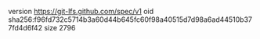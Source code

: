 version https://git-lfs.github.com/spec/v1
oid sha256:f96fd732c5714b3a60d44b645fc60f98a40515d7d98a6ad44510b377fd4d6f42
size 2796
